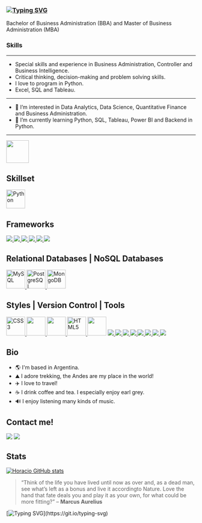 ### [![Typing SVG](https://readme-typing-svg.herokuapp.com?lines=Hi+There!+I'm+Horacio+👋)](https://git.io/typing-svg)
Bachelor of Business Administration (BBA) and Master of Business Administration (MBA)
### **Skills**
--------------------------------------------------------------------------------------------------------------------------------
- Special skills and experience in Business Administration, Controller and Business Intelligence.
- Critical thinking, decision-making and problem solving skills.
- I love to program in Python.
- Excel, SQL and Tableau.

--------------------------------------------------------------------------------------------------------------------------------
- 👀 I’m interested in Data Analytics, Data Science, Quantitative Finance and Business Administration.
- 🌱 I’m currently learning Python, SQL, Tableau, Power BI and Backend in Python.
--------------------------------------------------------------------------------------------------------------------------------
<img src="https://media.giphy.com/media/WFZvB7VIXBgiz3oDXE/giphy.gif" width="60" />
  
## Skillset
<a href="https://www.python.org/" target="_blank" rel="noreferrer"><img src="https://raw.githubusercontent.com/danielcranney/readme-generator/main/public/icons/skills/python-colored.svg" width="50" height="50" alt="Python" /></a>   


## Frameworks
<a href="https://www.djangoproject.com/" target="_blank" rel="noreferrer"><img src="https://img.shields.io/badge/django-%23092E20.svg?style=for-the-badge&logo=django&logoColor=white"/> </a><a href="https://flask.palletsprojects.com/en/2.2.x/" target="_blank" rel="noreferrer"><img src="https://img.shields.io/badge/flask%20-%4090.svg?&style=for-the-badge&logo=flask&logoColor=white"/> </a><a href="https://numpy.org/" target="_blank" rel="noreferrer"> <img src="https://img.shields.io/badge/Numpy-777BB4?style=for-the-badge&logo=numpy&logoColor=white" /> </a><a href="https://pandas.pydata.org/" target="_blank" rel="noreferrer">  <img src= "https://img.shields.io/badge/Pandas-2C2D72?style=for-the-badge&logo=pandas&logoColor=white" /> </a><a href="https://matplotlib.org/" target="_blank" rel="noreferrer">  <img src= "https://img.shields.io/badge/Matplotlib-4C2D72?style=for-the-badge&logo=Matplotlib&logoColor=white" /> </a><a href="https://seaborn.pydata.org/" target="_blank" rel="noreferrer"><img src="https://img.shields.io/badge/seaborn%20-%13000.svg?&style=for-the-badge&logo=seaborn&logoColor=white"/> </a>



## Relational Databases    |   NoSQL Databases
  <a href="https://www.mysql.com/" target="_blank" rel="noreferrer"><img src="https://raw.githubusercontent.com/danielcranney/readme-generator/main/public/icons/skills/mysql-colored.svg" width="50" height="50" alt="MySQL" /> </a> <a href="https://www.postgresql.org/" target="_blank" rel="noreferrer"><img src="https://raw.githubusercontent.com/danielcranney/readme-generator/main/public/icons/skills/postgresql-colored.svg" width="50" height="50" alt="PostgreSQL" /> </a>    <a href="https://www.mongodb.com/" target="_blank" rel="noreferrer"> <img src="https://raw.githubusercontent.com/danielcranney/readme-generator/main/public/icons/skills/mongodb-colored.svg" width="50" height="50" alt="MongoDB" /> </a>

## Styles   |    Version Control   |  Tools
<a href="https://www.w3.org/TR/CSS/#css" target="_blank" rel="noreferrer"><img src="https://raw.githubusercontent.com/danielcranney/readme-generator/main/public/icons/skills/css3-colored.svg" width="50" height="50" alt="CSS3" /> </a><a href="https://git-scm.com/" target="_blank" rel="noreferrer"> <img loading="lazy" src="https://miro.medium.com/max/650/1*zzvdRmHGGXONZpuQ2FeqsQ.png" height="50">  </a><a href="https://github.com/" target="_blank" rel="noreferrer"> <img loading="lazy" src="https://distreau.com/github.svg" height="50"> </a><a href="https://dev.w3.org/html5/spec-LC/" target="_blank" rel="noreferrer"> <img src="https://raw.githubusercontent.com/danielcranney/readme-generator/main/public/icons/skills/html5-colored.svg" width="50" height="50" alt="HTML5" /> </a>  <a href="https://code.visualstudio.com/" target="_blank" rel="noreferrer"> <img loading="lazy" src="https://user-images.githubusercontent.com/674621/71187801-14e60a80-2280-11ea-94c9-e56576f76baf.png" height="50"></a>
<a href="https://www.notion.so/product?utm_source=google&utm_campaign=2075789713&utm_medium=80211061801&utm_content=453572180157&utm_term=notion&targetid=aud-1223925334303:kwd-312974742&gclid=CjwKCAjw4c-ZBhAEEiwAZ105Rbt8Uwbk-82wbCq7dzaL_-LGSRDThu2eAsCADLeDMn0eHWLI8-H4TxoCX7wQAvD_BwE" target="_blank" rel="noreferrer"> <img src= "https://img.shields.io/badge/Notion-000000?style=for-the-badge&logo=notion&logoColor=white" /> </a><a href="https://docs.google.com/spreadsheets/" target="_blank" rel="noreferrer"> <img src= "https://img.shields.io/badge/Google%20Sheets-34A853?style=for-the-badge&logo=google-sheets&logoColor=white" /> </a><a href="https://www.anaconda.com/" target="_blank" rel="noreferrer"> <img src= "https://img.shields.io/badge/conda-342B029.svg?&style=for-the-badge&logo=anaconda&logoColor=white" /> </a><a href="https://jupyter.org/" target="_blank" rel="noreferrer"> <img src= "https://img.shields.io/badge/Jupyter-F37626.svg?&style=for-the-badge&logo=Jupyter&logoColor=white" /> </a>
<a href="https://deepnote.com/" target="_blank" rel="noreferrer"> <img src= "https://img.shields.io/badge/Deepnote-F67726.svg?&style=for-the-badge&logo=Deepnote&logoColor=white" /> </a><a href="https://deepnote.com/" target="_blank" rel="noreferrer"> <img src= "https://img.shields.io/badge/excel-34A853.svg?&style=for-the-badge&logo=excel&logoColor=white" /> </a><a href="https://www.tableau.com/" target="_blank" rel="noreferrer"> <img src= "https://img.shields.io/badge/Tableau-%34A853.svg?style=for-the-badge&logo=Tableau&logoColor=white" /> </a><a href="https://powerbi.microsoft.com/en-us/" target="_blank" rel="noreferrer"> <img src= "https://img.shields.io/badge/powerbi-%34A853.svg?style=for-the-badge&logo=powerbi&logoColor=white" /> </a>
## Bio
- 🌎 I'm based in Argentina.
- ⛰️ I adore trekking, the Andes are my place in the world!
- ✈️ I love to travel!
- ☕️ I drink coffee and tea. I especially enjoy earl grey.
- 🔊 I enjoy listening many kinds of music.

## Contact me!

[<img src="https://img.shields.io/badge/LinkedIn-0077B5?style=for-the-badge&logo=linkedin&logoColor=white" />](https://www.linkedin.com/in/horacio-gaido)
[<img src= "https://img.shields.io/badge/website-000000?style=for-the-badge&logo=About.me&logoColor=white" />](https://horacio-gaido.github.io/#)

## Stats
[![Horacio GitHub stats](https://github-readme-stats.vercel.app/api?username=horacio-gaido)](https://github.com/horacio-gaido/github-readme-stats)


> “Think of the life you have lived until now as over and, as a dead man, see what’s left as a bonus and live it accordingto Nature. Love the hand that fate deals you and play it as your own, for what could be more fitting?”
– **Marcus Aurelius**

[![Typing SVG](https://readme-typing-svg.demolab.com?font=Fira+Code&pause=1000&color=C81B3D&vCenter=true&width=435&lines=Keep+it+simple!!!)](https://git.io/typing-svg)